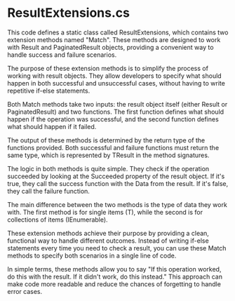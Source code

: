 # ResultExtensions.cs

This code defines a static class called ResultExtensions, which contains two extension methods named "Match". These methods are designed to work with Result and PaginatedResult objects, providing a convenient way to handle success and failure scenarios.

The purpose of these extension methods is to simplify the process of working with result objects. They allow developers to specify what should happen in both successful and unsuccessful cases, without having to write repetitive if-else statements.

Both Match methods take two inputs: the result object itself (either Result or PaginatedResult) and two functions. The first function defines what should happen if the operation was successful, and the second function defines what should happen if it failed.

The output of these methods is determined by the return type of the functions provided. Both successful and failure functions must return the same type, which is represented by TResult in the method signatures.

The logic in both methods is quite simple. They check if the operation succeeded by looking at the Succeeded property of the result object. If it's true, they call the success function with the Data from the result. If it's false, they call the failure function.

The main difference between the two methods is the type of data they work with. The first method is for single items (T), while the second is for collections of items (IEnumerable).

These extension methods achieve their purpose by providing a clean, functional way to handle different outcomes. Instead of writing if-else statements every time you need to check a result, you can use these Match methods to specify both scenarios in a single line of code.

In simple terms, these methods allow you to say "If this operation worked, do this with the result. If it didn't work, do this instead." This approach can make code more readable and reduce the chances of forgetting to handle error cases.